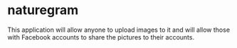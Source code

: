 # naturegram
This application will allow anyone to upload images to it and will allow those with Facebook accounts to share the pictures to their accounts.
